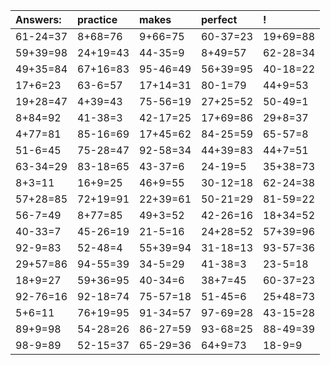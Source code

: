 | Answers: | practice | makes | perfect | ! |
| :--- | :--- | :--- | :--- | :--- |
| 61-24=37 | 8+68=76 | 9+66=75 | 60-37=23 | 19+69=88 | 
| 59+39=98 | 24+19=43 | 44-35=9 | 8+49=57 | 62-28=34 | 
| 49+35=84 | 67+16=83 | 95-46=49 | 56+39=95 | 40-18=22 | 
| 17+6=23 | 63-6=57 | 17+14=31 | 80-1=79 | 44+9=53 | 
| 19+28=47 | 4+39=43 | 75-56=19 | 27+25=52 | 50-49=1 | 
| 8+84=92 | 41-38=3 | 42-17=25 | 17+69=86 | 29+8=37 | 
| 4+77=81 | 85-16=69 | 17+45=62 | 84-25=59 | 65-57=8 | 
| 51-6=45 | 75-28=47 | 92-58=34 | 44+39=83 | 44+7=51 | 
| 63-34=29 | 83-18=65 | 43-37=6 | 24-19=5 | 35+38=73 | 
| 8+3=11 | 16+9=25 | 46+9=55 | 30-12=18 | 62-24=38 | 
| 57+28=85 | 72+19=91 | 22+39=61 | 50-21=29 | 81-59=22 | 
| 56-7=49 | 8+77=85 | 49+3=52 | 42-26=16 | 18+34=52 | 
| 40-33=7 | 45-26=19 | 21-5=16 | 24+28=52 | 57+39=96 | 
| 92-9=83 | 52-48=4 | 55+39=94 | 31-18=13 | 93-57=36 | 
| 29+57=86 | 94-55=39 | 34-5=29 | 41-38=3 | 23-5=18 | 
| 18+9=27 | 59+36=95 | 40-34=6 | 38+7=45 | 60-37=23 | 
| 92-76=16 | 92-18=74 | 75-57=18 | 51-45=6 | 25+48=73 | 
| 5+6=11 | 76+19=95 | 91-34=57 | 97-69=28 | 43-15=28 | 
| 89+9=98 | 54-28=26 | 86-27=59 | 93-68=25 | 88-49=39 | 
| 98-9=89 | 52-15=37 | 65-29=36 | 64+9=73 | 18-9=9 | 
